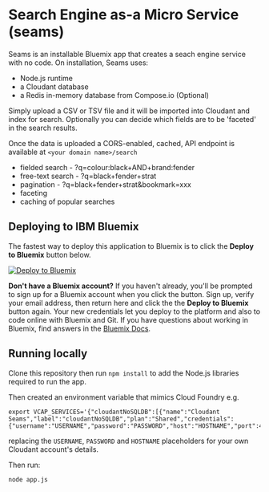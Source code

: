 # Search Engine as-a Micro Service (seams)

Seams is an installable Bluemix app that creates a seach engine service with no code. On installation, Seams uses:

* Node.js runtime
* a Cloudant database
* a Redis in-memory database from Compose.io (Optional)

Simply upload a CSV or TSV file and it will be imported into Cloudant and index for search. Optionally you can
decide which fields are to be 'faceted' in the search results.

Once the data is uploaded a CORS-enabled, cached, API endpoint is available at `<your domain name>/search`

* fielded search - ?q=colour:black+AND+brand:fender
* free-text search - ?q=black+fender+strat
* pagination - ?q=black+fender+strat&bookmark=xxx
* faceting
* caching of popular searches

## Deploying to IBM Bluemix

The fastest way to deploy this application to Bluemix is to click the **Deploy to Bluemix** button below.

[![Deploy to Bluemix](https://bluemix.net/deploy/button_x2.png)](https://bluemix.net/deploy?repository=https://github.com/ibm-cds-labs/seams)

**Don't have a Bluemix account?** If you haven't already, you'll be prompted to sign up for a Bluemix account when you click the button.  Sign up, verify your email address, then return here and click the the **Deploy to Bluemix** button again. Your new credentials let you deploy to the platform and also to code online with Bluemix and Git. If you have questions about working in Bluemix, find answers in the [Bluemix Docs](https://www.ng.bluemix.net/docs/).

## Running locally

Clone this repository then run `npm install` to add the Node.js libraries required to run the app.

Then created an environment variable that mimics Cloud Foundry e.g.

```
export VCAP_SERVICES='{"cloudantNoSQLDB":[{"name":"Cloudant Seams","label":"cloudantNoSQLDB","plan":"Shared","credentials":{"username":"USERNAME","password":"PASSWORD","host":"HOSTNAME","port":443,"url":"https://USERNAME:PASSWORD:HOSTNAME"}}]}'
```

replacing the `USERNAME`, `PASSWORD` and `HOSTNAME` placeholders for your own Cloudant account's details.

Then run:

```
node app.js
```

